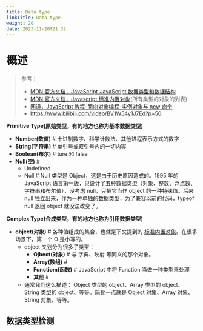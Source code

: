 ```yaml
---
title: Data type
linkTitle: Data type
weight: 20
date: 2023-11-20T21:32
---
```


# 概述
>
> 参考：
>
> - [MDN 官方文档，JavaScript-JavaScript 数据类型和数据结构](https://developer.mozilla.org/en-US/docs/Web/JavaScript/Data_structures)
> - [MDN 官方文档，Javascript 标准内置对象](https://developer.mozilla.org/zh-CN/docs/Web/JavaScript/Reference/Global_Objects)(所有类型的对象的列表)
> - [网道，JavaScript 教程-面向对象编程-实例对象与 new 命令](https://wangdoc.com/javascript/oop/new.html)
> - <https://www.bilibili.com/video/BV1W54y1J7Ed?p=50>

**Primitive Type(原始类型，有的地方也称为基本数据类型)**

- **Number(数值)** # 十进制数字、科学计数法、其他进程表示方式的数字
- **String(字符串)** # 单引号或双引号内的一切内容
- **Boolean(布尔)** # ture 和 false
- **Null(空)** #
  - Undefined
  - Null # Null 类型是 Object，这是由于历史原因造成的。1995 年的 JavaScript 语言第一版，只设计了五种数据类型（对象、整数、浮点数、字符串和布尔值），没考虑 null，只把它当作 object 的一种特殊值。后来 null 独立出来，作为一种单独的数据类型，为了兼容以前的代码，typeof null 返回 object 就没法改变了。

**Complex Type(合成类型，有的地方也称为引用数据类型)**

- **object(对象)** # 各种值组成的集合，也就是下文提到的 [标准内置对象](#p3TIB)。在很多场景下，第一个 O 是小写的。
  - object 又划分为很多子类型：
    - **Ojbect(对象)** # 与 字典、映射 等同义的那个对象。
    - **Array(数组)** #
    - **Functiom(函数)** # JavaScript 中将 Function 当做一种类型来处理
    - **其他** #
  - 通常我们这么描述： Object 类型的 object、Array 类型的 object、String 类型的 object、等等。简化一点就是 Object 对象、Array 对象、String 对象、等等。

## 数据类型检测

